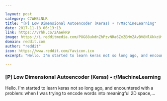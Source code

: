 ```yaml
---

layout: post
category: C7WHBLNLR
title: "[P] Low Dimensional Autoencoder (Keras) • r/MachineLearning"
date: 2017-11-18 06:13:13
link: https://vrhk.co/2AaekR9
image: https://i.redditmedia.com/POG88ukdnZhPzvNRa6ZxZBMmZAvBV8NlXkkcUfOyI7g.jpg?w=320&s=8192217ce94f61dfed5f064ceb07192a
domain: reddit.com
author: "reddit"
icon: https://www.reddit.com/favicon.ico
excerpt: "Hello. I'm started to learn keras not so long ago, and encountered with a problem: when I was trying to encode words into meaningful 2D space,..."

---
```


### [P] Low Dimensional Autoencoder (Keras) • r/MachineLearning

Hello. I'm started to learn keras not so long ago, and encountered with a problem: when I was trying to encode words into meaningful 2D space,...